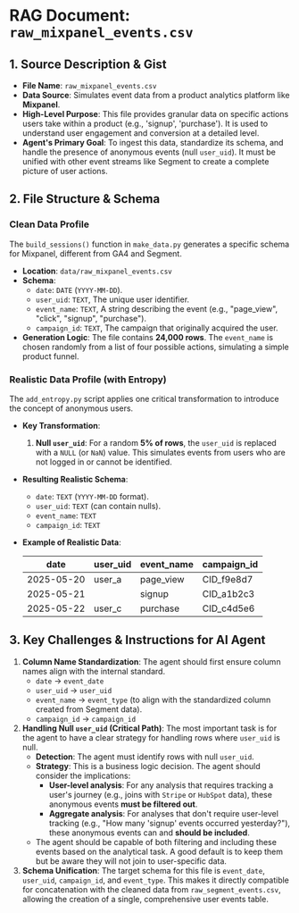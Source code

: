 # RAG Document: `raw_mixpanel_events.csv`

## 1. Source Description & Gist

- **File Name**: `raw_mixpanel_events.csv`
- **Data Source**: Simulates event data from a product analytics platform like **Mixpanel**.
- **High-Level Purpose**: This file provides granular data on specific actions users take within a product (e.g., 'signup', 'purchase'). It is used to understand user engagement and conversion at a detailed level.
- **Agent's Primary Goal**: To ingest this data, standardize its schema, and handle the presence of anonymous events (null `user_uid`). It must be unified with other event streams like Segment to create a complete picture of user actions.

## 2. File Structure & Schema

### Clean Data Profile

The `build_sessions()` function in `make_data.py` generates a specific schema for Mixpanel, different from GA4 and Segment.

- **Location**: `data/raw_mixpanel_events.csv`
- **Schema**:
    - `date`: `DATE` (`YYYY-MM-DD`).
    - `user_uid`: `TEXT`, The unique user identifier.
    - `event_name`: `TEXT`, A string describing the event (e.g., "page_view", "click", "signup", "purchase").
    - `campaign_id`: `TEXT`, The campaign that originally acquired the user.
- **Generation Logic**: The file contains **24,000 rows**. The `event_name` is chosen randomly from a list of four possible actions, simulating a simple product funnel.

### Realistic Data Profile (with Entropy)

The `add_entropy.py` script applies one critical transformation to introduce the concept of anonymous users.

- **Key Transformation**:
    1.  **Null `user_uid`**: For a random **5% of rows**, the `user_uid` is replaced with a `NULL` (or `NaN`) value. This simulates events from users who are not logged in or cannot be identified.

- **Resulting Realistic Schema**:
    - `date`: `TEXT` (`YYYY-MM-DD` format).
    - `user_uid`: `TEXT` (can contain nulls).
    - `event_name`: `TEXT`
    - `campaign_id`: `TEXT`

- **Example of Realistic Data**:

  | date       | user_uid   | event_name | campaign_id |
  |------------|------------|------------|-------------|
  | 2025-05-20 | user_a     | page_view  | CID_f9e8d7  |
  | 2025-05-21 |            | signup     | CID_a1b2c3  |
  | 2025-05-22 | user_c     | purchase   | CID_c4d5e6  |

## 3. Key Challenges & Instructions for AI Agent

1.  **Column Name Standardization**: The agent should first ensure column names align with the internal standard.
    - `date` → `event_date`
    - `user_uid` → `user_uid`
    - `event_name` → `event_type` (to align with the standardized column created from Segment data).
    - `campaign_id` → `campaign_id`
2.  **Handling Null `user_uid` (Critical Path)**: The most important task is for the agent to have a clear strategy for handling rows where `user_uid` is null.
    - **Detection**: The agent must identify rows with null `user_uid`.
    - **Strategy**: This is a business logic decision. The agent should consider the implications:
        - **User-level analysis**: For any analysis that requires tracking a user's journey (e.g., joins with `Stripe` or `HubSpot` data), these anonymous events **must be filtered out**.
        - **Aggregate analysis**: For analyses that don't require user-level tracking (e.g., "How many 'signup' events occurred yesterday?"), these anonymous events can and **should be included**.
    - The agent should be capable of both filtering and including these events based on the analytical task. A good default is to keep them but be aware they will not join to user-specific data.
3.  **Schema Unification**: The target schema for this file is `event_date`, `user_uid`, `campaign_id`, and `event_type`. This makes it directly compatible for concatenation with the cleaned data from `raw_segment_events.csv`, allowing the creation of a single, comprehensive user events table. 